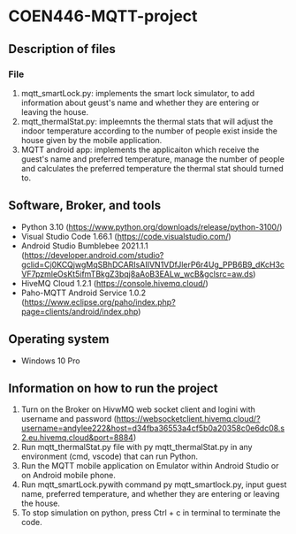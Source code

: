 # COEN446-MQTT-project

## Description of files
### File
1. mqtt_smartLock.py: implements the smart lock simulator, to add information about geust's name and whether they are entering or leaving the house.
2. mqtt_thermalStat.py: impleemnts the thermal stats that will adjust the indoor temperature according to the number of people exist inside the house given by the mobile application.
3. MQTT android app: implements the applicaiton which receive the guest's name and preferred temperature, manage the number of people and calculates the preferred temperature the thermal stat should turned to.
## Software, Broker, and tools
* Python 3.10 (https://www.python.org/downloads/release/python-3100/)
* Visual Studio Code 1.66.1 (https://code.visualstudio.com/)
* Android Studio Bumblebee 2021.1.1 (https://developer.android.com/studio?gclid=Cj0KCQjwgMqSBhDCARIsAIIVN1VDfJlerP6r4Ug_PPB6B9_dKcH3cVF7pzmleOsKt5ifmTBkgZ3bqj8aAoB3EALw_wcB&gclsrc=aw.ds)
* HiveMQ Cloud 1.2.1 (https://console.hivemq.cloud/)
* Paho-MQTT Android Service 1.0.2 (https://www.eclipse.org/paho/index.php?page=clients/android/index.php)
## Operating system
* Windows 10 Pro
## Information on how to run the project
1. Turn on the Broker on HivwMQ web socket client and logini with username and password (https://websocketclient.hivemq.cloud/?username=andylee222&host=d34fba36553a4cf5b0a20358c0e6dc08.s2.eu.hivemq.cloud&port=8884)
2. Run mqtt_thermalStat.py file with py mqtt_thermalStat.py in any environment (cmd, vscode) that can run Python.
3. Run the MQTT mobile application on Emulator within Android Studio or on Android mobile phone.
4. Run mqtt_smartLock.pywith command py mqtt_smartlock.py, input guest name, preferred temperature, and whether they are entering or leaving the house. 
5. To stop simulation on python, press Ctrl + c in terminal to terminate the code.
